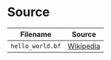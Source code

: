 # Source


| Filename         | Source                                               |
|------------------|------------------------------------------------------|
| `hello_world.bf` | [Wikipedia](https://en.wikipedia.org/wiki/Brainfuck) |
